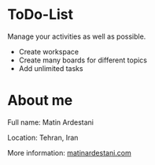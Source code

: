 # ToDo-List
Manage your activities as well as possible.

- Create workspace
- Create many boards for different topics
- Add unlimited tasks

# About me
Full name: Matin Ardestani

Location: Tehran, Iran

More information: [matinardestani.com](https://matinardestani.com)
